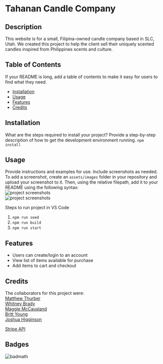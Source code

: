 # Tahanan Candle Company

## Description
This website is for a small, Filipina-owned candle company based in SLC, Utah. We created this project to help the client sell their uniquely scented candles inspired from Philippines scents and culture.


## Table of Contents
If your README is long, add a table of contents to make it easy for users to find what they need.

- [Installation](#installation)
- [Usage](#usage)
- [Features](#features)
- [Credits](#credits)

## Installation

What are the steps required to install your project? Provide a step-by-step description of how to get the development environment running.
```npm install```

## Usage

Provide instructions and examples for use. Include screenshots as needed. 
To add a screenshot, create an `assets/images` folder in your repository and upload your screenshot to it. Then, using the relative filepath, add it to your README using the following syntax:  
![project screenshots]()  
![project screenshots]()  

Steps to run project in VS Code  
1. ```npm run seed```  
2. ```npm run build```  
3. ```npm run start```

## Features
- Users can create/login to an account
- View list of items available for purchase
- Add items to cart and checkout


## Credits
The collaborators for this project were:  
[Matthew Thurber](https://github.com/mjthurber)  
[Whitney Brady](https://github.com/whitbreezy)  
[Maggie McCausland](https://github.com/maggiemcc)  
[Britt Young](https://github.com/britt-young)  
[Joshua Higginson](https://github.com/joshhigg)  

[Stripe API](https://stripe.com/?utm_campaign=US_en_Search_Brand_Stripe_EXA-20839462206&utm_medium=cpc&utm_source=google&ad_content=683853401230&utm_term=stripe&utm_matchtype=e&utm_adposition=&utm_device=c&gclid=CjwKCAiAq4KuBhA6EiwArMAw1B2GTnrG-Diq8pq2zqL69774qetU9jgaNNUojmnhZzAUoF8WQdOv-xoC1DgQAvD_BwE)


## Badges
![badmath](https://img.shields.io/github/languages/top/lernantino/badmath)
